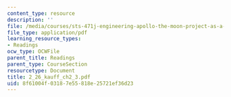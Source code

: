 ```yaml
---
content_type: resource
description: ''
file: /media/courses/sts-471j-engineering-apollo-the-moon-project-as-a-complex-system-spring-2007/8f61004f03187e55818e25721ef36d23_2_26_kauff_ch2_3.pdf
file_type: application/pdf
learning_resource_types:
- Readings
ocw_type: OCWFile
parent_title: Readings
parent_type: CourseSection
resourcetype: Document
title: 2_26_kauff_ch2_3.pdf
uid: 8f61004f-0318-7e55-818e-25721ef36d23
---
```

